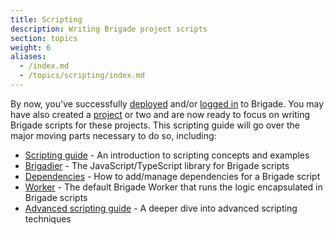 ```yaml
---
title: Scripting
description: Writing Brigade project scripts
section: topics
weight: 6
aliases:
  - /index.md
  - /topics/scripting/index.md
---
```


By now, you've successfully [deployed] and/or [logged in] to Brigade.
You may have also created a [project] or two and are now ready to focus on
writing Brigade scripts for these projects. This scripting guide will go over
the major moving parts necessary to do so, including:

  * [Scripting guide] - An introduction to scripting concepts and examples
  * [Brigadier] - The JavaScript/TypeScript library for Brigade scripts
  * [Dependencies] - How to add/manage dependencies for a Brigade script
  * [Worker] - The default Brigade Worker that runs the logic encapsulated in
    Brigade scripts
  * [Advanced scripting guide] - A deeper dive into advanced scripting
    techniques

[deployed]: /topics/operators/deploy
[logged in]: /topics/project-developers/brig
[project]: /topics/project-developers/projects
[Scripting guide]: /topics/scripting/guide
[Brigadier]: /topics/scripting/brigadier
[Dependencies]: /topics/scripting/dependencies
[Worker]: /topics/scripting/worker
[Advanced scripting guide]: /topics/scripting/advanced